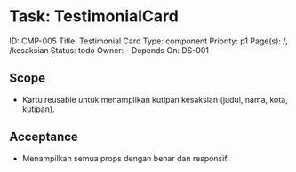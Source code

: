 # Task: TestimonialCard
ID: CMP-005
Title: Testimonial Card
Type: component
Priority: p1
Page(s): /, /kesaksian
Status: todo
Owner: -
Depends On: DS-001

## Scope
- Kartu reusable untuk menampilkan kutipan kesaksian (judul, nama, kota, kutipan).

## Acceptance
- Menampilkan semua props dengan benar dan responsif.

